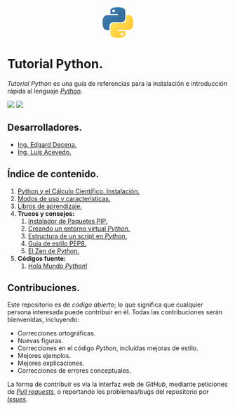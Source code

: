 <div align = "center">
    <img src = "imagenes/logo_python.jpeg" />
</div>

# Tutorial Python.

*Tutorial Python* es una guía de referencias para la instalación e introducción rápida al lenguaje [*Python*](https://www.python.org/).

<img src="https://img.shields.io/badge/License-MIT-green" /> <img src="https://img.shields.io/badge/Markdown-1.0.1%20-blue" />

## Desarrolladores.

* [Ing. Edgard Decena.](mailto:edecena@gmail.com)
* [Ing. Luís Acevedo.](mailto:laar@protonmail.com)

## Índice de contenido.

1. [Python y el Cálculo Científico. Instalación.](python_instalacion.md)
1. [Modos de uso y características.](modos_caracteristicas.md)
1. [Libros de aprendizaje.](libros_aprendizaje.md)
1. **Trucos y consejos:**
    1. [Instalador de Paquetes PIP.](instalador_paquetes_pip.md)
    1. [Creando un entorno virtual *Python*.](creando_un_entorno_virtual.md)
    1. [Estructura de un script en *Python*.](estructura_script_python.md)
    1. [Guía de estilo PEP8.](guia_estilo_pep8.md)
    1. [El Zen de *Python*.](zen_python.md)
1. **Códigos fuente:**
    1. [Hola Mundo *Python*!](codigos/hola_mundo.py)

## Contribuciones.

Este repositorio es de *código abierto*; lo que significa que cualquier persona interesada puede contribuir en él. Todas las contribuciones serán bienvenidas, incluyendo:

* Correcciones ortográficas.
* Nuevas figuras.
* Correcciones en el código *Python*, incluídas mejoras de estilo.
* Mejores ejemplos.
* Mejores explicaciones. 
* Correcciones de errores conceptuales.

La forma de contribuir es vía la interfaz web de *GitHub*, mediante peticiones de [*Pull requests*](https://github.com/ejdecena/tutorial_python/pulls), o reportando los problemas/bugs del repositorio por [*Issues*](https://github.com/ejdecena/tutorial_python/issues).
